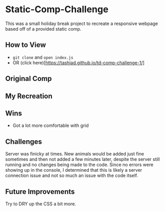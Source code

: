 # Static-Comp-Challenge
This was a small holiday break project to recreate a responsive webpage based off of a provided static comp.

## How to View
* `git clone` and `open index.js`
* OR (click here)[https://tashiad.github.io/td-comp-challenge-1/]

## Original Comp


## My Recreation


## Wins
* Got a lot more comfortable with grid

## Challenges
Server was finicky at times. New animals would be added just fine sometimes and then not added a few minutes later, despite the server still running and no changes being made to the code. Since no errors were showing up in the console, I determined that this is likely a server connection issue and not so much an issue with the code itself.

## Future Improvements
Try to DRY up the CSS a bit more.
